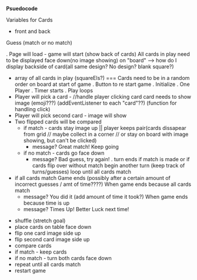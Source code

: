 **Psuedocode**
<!-- Define Constants -->
Variables for Cards
- front and back

<!-- Define State Variables -->
Guess (match or no match)

<!-- Initialize game -->
. Page will load - game will start (show back of cards) All cards in play need to be displayed face down(no image showing) on "board" --> how do I display backside of card(all same design? No design? blank square?)
- array of all cards in play (squareEls?) === Cards need to be in a random order on board at start of game
. Button to re start game
. Initialize
. One Player
. Timer starts
. Play loops
 - Player will pick a card - //handle player clicking card
card needs to show image (emoji???) (addEventListener to each "card"??) (function for handling click)
 - Player will pick second card - image will show
 - Two flipped cards will be compared
    - if match - cards stay image up || player keeps pair(cards dissapear from grid // maybe collect in a corner // or stay on board with image showing, but can't be clicked)
        - message? Great match! Keep going
    - if no match - cards go face down 
        - message? Bad guess, try again! 
. turn ends if match is made or if cards flip over without match 
begin another turn (keep track of turns/guesses)
loop until all cards match 
- if all cards match Game ends (possibly after a certain amount of incorrect guesses / amt of time????)
When game ends because all cards match
    - message? You did it (add amount of time it took?)
When game ends because time is up
    - message? Times Up! Better Luck next time! 

<!-- How To Play Memory -->
- shuffle (stretch goal)
- place cards on table face down
- flip one card image side up
- flip second card image side up
- compare cards
 - if match - keep cards
 - if no match - turn both cards face down
- repeat until all cards match 
- restart game

